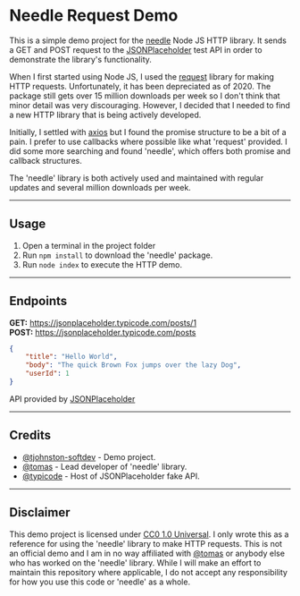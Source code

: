 # Needle Request Demo

This is a simple demo project for the [needle](https://www.npmjs.com/package/needle) Node JS HTTP library. It sends a GET and POST request to the [JSONPlaceholder](https://jsonplaceholder.typicode.com/) test API in order to demonstrate the library's functionality.

When I first started using Node JS, I used the [request](https://www.npmjs.com/package/request) library for making HTTP requests. Unfortunately, it has been depreciated as of 2020. The package still gets over 15 million downloads per week so I don't think that minor detail was very discouraging. However, I decided that I needed to find a new HTTP library that is being actively developed.

Initially, I settled with [axios](https://www.npmjs.com/package/axios) but I found the promise structure to be a bit of a pain. I prefer to use callbacks where possible like what 'request' provided. I did some more searching and found 'needle', which offers both promise and callback structures.

The 'needle' library is both actively used and maintained with regular updates and several million downloads per week.

---

## Usage

1. Open a terminal in the project folder
2. Run `npm install` to download the 'needle' package.
3. Run `node index` to execute the HTTP demo.

---

## Endpoints

**GET:** https://jsonplaceholder.typicode.com/posts/1  
**POST:** https://jsonplaceholder.typicode.com/posts

```json
{
	"title": "Hello World",
	"body": "The quick Brown Fox jumps over the lazy Dog",
	"userId": 1
}
```

API provided by [JSONPlaceholder](https://jsonplaceholder.typicode.com/)

---

## Credits

* [@tjohnston-softdev](https://github.com/tjohnston-softdev) - Demo project.
* [@tomas](https://github.com/tomas) - Lead developer of 'needle' library.
* [@typicode](https://github.com/typicode) - Host of JSONPlaceholder fake API.

---

## Disclaimer

This demo project is licensed under [CC0 1.0 Universal](https://creativecommons.org/publicdomain/zero/1.0/). I only wrote this as a reference for using the 'needle' library to make HTTP requests. This is not an official demo and I am in no way affiliated with [@tomas](https://github.com/tomas) or anybody else who has worked on the 'needle' library. While I will make an effort to maintain this repository where applicable, I do not accept any responsibility for how you use this code or 'needle' as a whole.
